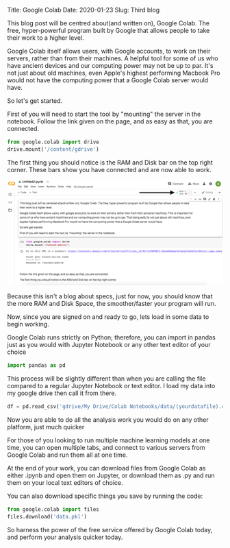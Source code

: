 Title: Google Colab
Date: 2020-01-23
Slug: Third blog

This blog post will be centred about(and written on), Google Colab. The free, hyper-powerful program built by Google that allows people to take their work to a higher level.

Google Colab itself allows users, with Google accounts, to work on their servers, rather than from their machines. A helpful tool for some of us who have ancient devices and our computing power may not be up to par.  It's not just about old machines, even Apple's highest performing Macbook Pro would not have the computing power that a Google Colab server would have.

So let's get started.

First of you will need to start the tool by "mounting" the server in the notebook. Follow the link given on the page, and as easy as that, you are connected.


```python
from google.colab import drive
drive.mount('/content/gdrive')
```

The first thing you should notice is the RAM and Disk bar on the top right corner. These bars show you have connected and are now able to work.

![png](images/googlecolab.png)

Because this isn't a blog about specs, just for now, you should know that the more RAM and Disk Space, the smoother/faster your program will run.

Now, since you are signed on and ready to go, lets load in some data to begin working.

Google Colab runs strictly on Python; therefore, you can import in pandas just as you would with Jupyter Notebook or any other text editor of your choice


```python
import pandas as pd
```

This process will be slightly different than when you are calling the file compared to a regular Jupyter Notebook or text editor. I load my data into my google drive then call it from there.


```python
df = pd.read_csv('gdrive/My Drive/Colab Notebooks/data/(yourdatafile).csv')
```

Now you are able to do all the analysis work you would do on any other platform, just much quicker

For those of you looking to run multiple machine learning models at one time, you can open multiple tabs, and connect to various servers from Google Colab and run them all at one time.

At the end of your work, you can download files from Google Colab as either .ipynb and open them on Jupyter, or download them as .py and run them on your local text editors of choice.

You can also download specific things you save by running the code:


```python
from google.colab import files
files.download('data.pkl')
```

So harness the power of the free service offered by Google Colab today, and perform your analysis quicker today.
